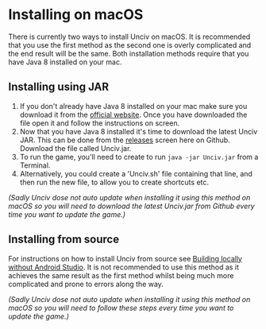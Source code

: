 # Installing on macOS

There is currently two ways to install Unciv on macOS. It is recommended that you use the first method as the second one is overly complicated and the end result will be the same. Both installation methods require that you have Java 8 installed on your mac.

## Installing using JAR

1. If you don't already have Java 8 installed on your mac make sure you download it from the [official website](https://java.com/en/download/). Once you have downloaded the file open it and follow the instructions on screen.
2. Now that you have Java 8 installed it's time to download the latest Unciv JAR. This can be done from the [releases](https://github.com/yairm210/Unciv/releases) screen here on Github. Download the file called Unciv.jar.
3. To run the game, you'll need to create to run `java -jar Unciv.jar` from a Terminal.
4. Alternatively, you could create a 'Unciv.sh' file containing that line, and then run the new file, to allow you to create shortcuts etc.

_(Sadly Unciv dose not auto update when installing it using this method on macOS so you will need to download the latest Unciv.jar from Github every time you want to update the game.)_

## Installing from source

For instructions on how to install Unciv from source see [Building locally without Android Studio](../Developers/Building-Locally.md). It is not recommended to use this method as it achieves the same result as the first method whilst being much more complicated and prone to errors along the way.

_(Sadly Unciv dose not auto update when installing it using this method on macOS so you will need to follow these steps every time you want to update the game.)_
